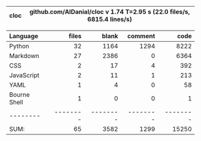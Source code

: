 cloc|github.com/AlDanial/cloc v 1.74  T=2.95 s (22.0 files/s, 6815.4 lines/s)
--- | ---

Language|files|blank|comment|code
:-------|-------:|-------:|-------:|-------:
Python|32|1164|1294|8222
Markdown|27|2386|0|6364
CSS|2|17|4|392
JavaScript|2|11|1|213
YAML|1|4|0|58
Bourne Shell|1|0|0|1
--------|--------|--------|--------|--------
SUM:|65|3582|1299|15250

